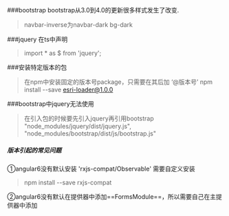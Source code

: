 ###bootstrap
bootstrap从3.0到4.0的更新很多样式发生了改变.
>navbar-inverse为navbar-dark bg-dark


###jquery
在ts中声明
>import * as $ from 'jquery';


###安装特定版本的包
>在npm中安装固定的版本号package，只需要在其后加 ‘@版本号’
npm install  --save  esri-loader@1.0.0

###bootstrap中jquery无法使用
>在引入包的时候要先引入jquery再引用bootstrap
"node_modules/jquery/dist/jquery.js",
 "node_modules/bootstrap/dist/js/bootstrap.js"



##### 版本引起的常见问题

①angular6没有默认安装 'rxjs-compat/Observable' 需要自定义安装

> npm install --save rxjs-compat

②angular6没有默认在提供器中添加==FormsModule==，所以需要自己在主提供器中添加



